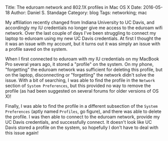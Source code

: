 Title: The eduroam network and 802.1X profiles in Mac OS X
Date: 2016-05-18
Author: Daniel S. Standage
Category: blog
Tags: networking; mac

My affiliation recently changed from Indiana University to UC Davis, and accordingly my IU credentials no longer give me access to the eduroam wifi network.
Over the last couple of days I've been struggling to connect my laptop to eduroam using my new UC Davis credentials.
At first I thought the it was an issue with my account, but it turns out it was simply an issue with a profile saved on the system.

When I first connected to eduroam with my IU credentials on my MacBook Pro several years ago, it stored a "profile" on the system.
On my phone, "forgetting" the eduroam network was sufficient for deleting this profile, but on the laptop, disconnecting or "forgetting" the network didn't solve the issue.
With a bit of searching, I was able to find the profile in the `Network` section of `System Preferences`, but this provided no way to remove the profile (as had been suggested on several forums for older versions of OS X)!

Finally, I was able to find the profile in a different subsection of the `System Preferences` (aptly named `Profiles`, go figure), and there was able to delete the profile.
I was then able to connect to the eduroam network, provide my UC Davis credentials, and successfully connect.
It doesn't look like UC Davis stored a profile on the system, so hopefully I don't have to deal with this issue again!
